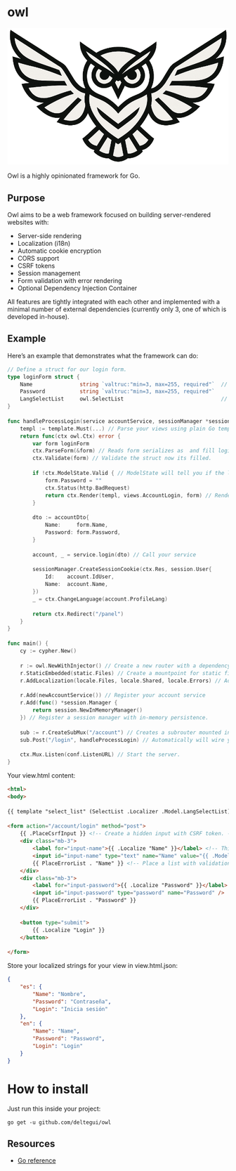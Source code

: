 # owl

![Logo](https://raw.githubusercontent.com/deltegui/owl/refs/heads/main/logo.png)

Owl is a highly opinionated framework for Go.

## Purpose
Owl aims to be a web framework focused on building server-rendered websites with:

* Server-side rendering
* Localization (i18n)
* Automatic cookie encryption
* CORS support
* CSRF tokens
* Session management
* Form validation with error rendering
* Optional Dependency Injection Container

All features are tightly integrated with each other and implemented with a minimal number of external dependencies (currently only 3, one of which is developed in-house).

## Example

Here’s an example that demonstrates what the framework can do:

```go
// Define a struct for our login form.
type loginForm struct {
	Name               string `valtruc:"min=3, max=255, required"`  // Use valtruc to define rules for validation
	Password           string `valtruc:"min=3, max=255, required"`
	LangSelectList     owl.SelectList                               // A select list
}

func handleProcessLogin(service accountService, sessionManager *session.Manager) owl.Handler {
	templ := template.Must(...) // Parse your views using plain Go template.
	return func(ctx owl.Ctx) error {
        var form loginForm
		ctx.ParseForm(&form) // Reads form serializes as  and fill loginForm struct
		ctx.Validate(form) // Validate the struct now its filled.

		if !ctx.ModelState.Valid { // ModelState will tell you if the loginForm is valid or not.
			form.Password = ""
            ctx.Status(http.BadRequest)
		    return ctx.Render(templ, views.AccountLogin, form) // Render the view
		}

		dto := accountDto{
			Name:     form.Name,
			Password: form.Password,
		}

		account, _ = service.login(dto) // Call your service

		sessionManager.CreateSessionCookie(ctx.Res, session.User{
			Id:    account.IdUser,
			Name:  account.Name,
		})
		_ = ctx.ChangeLanguage(account.ProfileLang)

		return ctx.Redirect("/panel")
    }
}

func main() {
    cy := cypher.New()

    r := owl.NewWithInjector() // Create a new router with a dependency injection container. If you dont like / need a dependency injection container you can just use owl.New().
    r.StaticEmbedded(static.Files) // Create a mountpoint for static files.
	r.AddLocalization(locale.Files, locale.Shared, locale.Errors) // Adds loclaization. You can then use Localize(key) in your views.

    r.Add(newAccountService()) // Register your account service
    r.Add(func() *session.Manager {
        return session.NewInMemoryManager()
    }) // Register a session manager with in-memory persistence.

    sub := r.CreateSubMux("/account") // Creates a subrouter mounted in the URL /account
    sub.Post("/login", handleProcessLogin) // Automatically will wire your dependencies.

	ctx.Mux.Listen(conf.ListenURL) // Start the server.
}
```

Your view.html content:

```html
<html>
<body>

{{ template "select_list" (SelectList .Localizer .Model.LangSelectList) }}

<form action="/account/login" method="post">
    {{ .PlaceCsrfInput }} <!-- Create a hidden input with CSRF token. -->
    <div class="mb-3">
        <label for="input-name">{{ .Localize "Name" }}</label> <!-- This will search in view.html.json a localized string -->
        <input id="input-name" type="text" name="Name" value="{{ .Model.Name }}" /> <!-- Access to your model using .Model -->
        {{ PlaceErrorList . "Name" }} <!-- Place a list with validation errors for the struct field named "Name" -->
    </div>
    <div class="mb-3">
        <label for="input-password">{{ .Localize "Password" }}</label>
        <input id="input-password" type="password" name="Password" />
        {{ PlaceErrorList . "Password" }}
    </div>

    <button type="submit">
        {{ .Localize "Login" }}
    </button>

</form>
```

Store your localized strings for your view in view.html.json:

```json
{
    "es": {
        "Name": "Nombre",
        "Password": "Contraseña",
        "Login": "Inicia sesión"
    },
    "en": {
        "Name": "Name",
        "Password": "Password",
        "Login": "Login"
    }
}
```

# How to install

Just run this inside your project:

```
go get -u github.com/deltegui/owl
```

## Resources

- [Go reference](https://pkg.go.dev/github.com/deltegui/owl)
